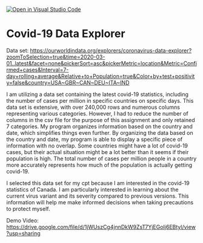 [![Open in Visual Studio Code](https://classroom.github.com/assets/open-in-vscode-c66648af7eb3fe8bc4f294546bfd86ef473780cde1dea487d3c4ff354943c9ae.svg)](https://classroom.github.com/online_ide?assignment_repo_id=9692688&assignment_repo_type=AssignmentRepo)
# Covid-19 Data Explorer

Data set: https://ourworldindata.org/explorers/coronavirus-data-explorer?zoomToSelection=true&time=2020-03-01..latest&facet=none&pickerSort=asc&pickerMetric=location&Metric=Confirmed+cases&Interval=7-day+rolling+average&Relative+to+Population=true&Color+by+test+positivity=false&country=USA~GBR~CAN~DEU~ITA~IND 

I am utilizing a data set containing the latest covid-19 statistics, including the number of cases per million in specific countries on specific days. This data set is extensive, with over 240,000 rows and numerous columns representing various categories. However, I had to reduce the number of columns in the csv file for the purpose of this assignment and only retained 7 categories. My program organizes information based on the country and date, which simplifies things even further. By organizing the data based on the country and date, my program is able to display a specific piece of information with no overlap. Some countries might have a lot of covid-19 cases, but their actual situation might be a lot better than it seems if their population is high. The total number of cases per million people in a country more accurately represents how much of the population is actually getting covid-19. 

I selected this data set for my cpt because I am interested in the covid-19 statistics of Canada. I am particularly interested in learning about the current virus variant and its severity compared to previous versions. This information will help me make informed decisions when taking precautions to protect myself. 

Demo Video: https://drive.google.com/file/d/1jWUszCg4jnnDkW9ZsT7YjEGoIj6EBtyl/view?usp=sharing 
